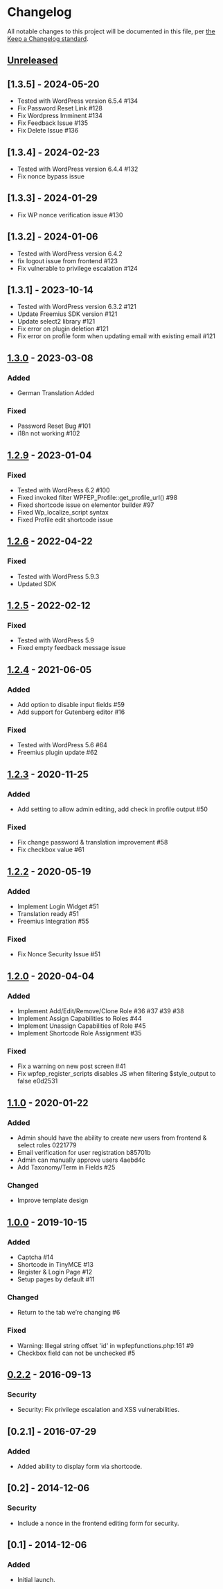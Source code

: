 # Changelog

All notable changes to this project will be documented in this file, per [the Keep a Changelog standard](http://keepachangelog.com/).

## [Unreleased]

## [1.3.5] - 2024-05-20
- Tested with WordPress version 6.5.4 #134
- Fix Password Reset Link #128
- Fix Wordpress Imminent #134
- Fix Feedback Issue #135
- Fix Delete Issue #136

## [1.3.4] - 2024-02-23
- Tested with WordPress version 6.4.4 #132
- Fix nonce bypass issue

## [1.3.3] - 2024-01-29
- Fix WP nonce verification issue   #130

## [1.3.2] - 2024-01-06
- Tested with WordPress version 6.4.2
- fix logout issue from frontend #123
- Fix vulnerable to privilege escalation #124

## [1.3.1] - 2023-10-14
- Tested with WordPress version 6.3.2 #121
- Update Freemius SDK version #121
- Update select2 library #121
- Fix error on plugin deletion #121
- Fix error on profile form when updating email with existing email #121

## [1.3.0] - 2023-03-08

### Added
- German Translation Added

### Fixed
- Password Reset Bug #101
- i18n not working #102

## [1.2.9] - 2023-01-04

### Fixed
- Tested with WordPress 6.2 #100
- Fixed invoked filter WPFEP_Profile::get_profile_url() #98
- Fixed shortcode issue on elementor builder #97
- Fixed Wp_localize_script syntax
- Fixed Profile edit shortcode issue

## [1.2.6] - 2022-04-22

### Fixed
- Tested with WordPress 5.9.3
- Updated SDK

## [1.2.5] - 2022-02-12

### Fixed
- Tested with WordPress 5.9
- Fixed empty feedback message issue

## [1.2.4] - 2021-06-05
### Added
- Add option to disable input fields #59
- Add support for Gutenberg editor #16

### Fixed
- Tested with WordPress 5.6 #64
- Freemius plugin update #62

## [1.2.3] - 2020-11-25
### Added
- Add setting to allow admin editing, add check in profile output #50

### Fixed
- Fix change password & translation improvement #58
- Fix checkbox value #61

## [1.2.2] - 2020-05-19
### Added
- Implement Login Widget #51
- Translation ready #51
- Freemius Integration #55

### Fixed
- Fix Nonce Security Issue #51

## [1.2.0] - 2020-04-04
### Added
- Implement Add/Edit/Remove/Clone Role #36 #37 #39 #38
- Implement Assign Capabilities to Roles #44
- Implement Unassign Capabilities of Role #45
- Implement Shortcode Role Assignment #35

### Fixed
- Fix a warning on new post screen #41
- Fix wpfep_register_scripts disables JS when filtering $style_output to false e0d2531

## [1.1.0] - 2020-01-22
### Added
- Admin should have the ability to create new users from frontend & select roles 0221779
- Email verification for user registration b85701b
- Admin can manually approve users 4aebd4c
- Add Taxonomy/Term in Fields #25

### Changed
- Improve template design

## [1.0.0] - 2019-10-15
### Added
- Captcha #14
- Shortcode in TinyMCE #13
- Register & Login Page #12
- Setup pages by default #11

### Changed
- Return to the tab we’re changing #6

### Fixed
- Warning: Illegal string offset 'id' in wpfepfunctions.php:161 #9
- Checkbox field can not be unchecked #5

## [0.2.2] - 2016-09-13
### Security
- Security: Fix privilege escalation and XSS vulnerabilities.

## [0.2.1] - 2016-07-29
### Added
- Added ability to display form via shortcode.

## [0.2] - 2014-12-06
### Security
- Include a nonce in the frontend editing form for security.

## [0.1] - 2014-12-06
### Added
- Initial launch.

[Unreleased]: https://github.com/glowlogix/wp-frontend-profile/compare/1.3.0...HEAD
[1.3.0]: https://github.com/glowlogix/wp-frontend-profile/compare/1.2.9...1.3.0
[1.2.9]: https://github.com/glowlogix/wp-frontend-profile/compare/1.2.6...1.2.9
[1.2.6]: https://github.com/glowlogix/wp-frontend-profile/compare/1.2.5...1.2.6
[1.2.5]: https://github.com/glowlogix/wp-frontend-profile/compare/1.2.4...1.2.5
[1.2.4]: https://github.com/glowlogix/wp-frontend-profile/compare/1.2.3...1.2.4
[1.2.3]: https://github.com/glowlogix/wp-frontend-profile/compare/1.2.2...1.2.3
[1.2.2]: https://github.com/glowlogix/wp-frontend-profile/compare/1.2.0...1.2.2
[1.2.0]: https://github.com/glowlogix/wp-frontend-profile/compare/1.1.0...1.2.0
[1.1.0]: https://github.com/glowlogix/wp-frontend-profile/compare/v1.0.0...1.1.0
[1.0.0]: https://github.com/glowlogix/wp-frontend-profile/compare/0.2.2...v1.0.0
[0.2.2]: https://github.com/glowlogix/wp-frontend-profile/compare/v0.1...0.2.2
[0.0.1]: https://github.com/glowlogix/wp-frontend-profile/releases/tag/v0.1
